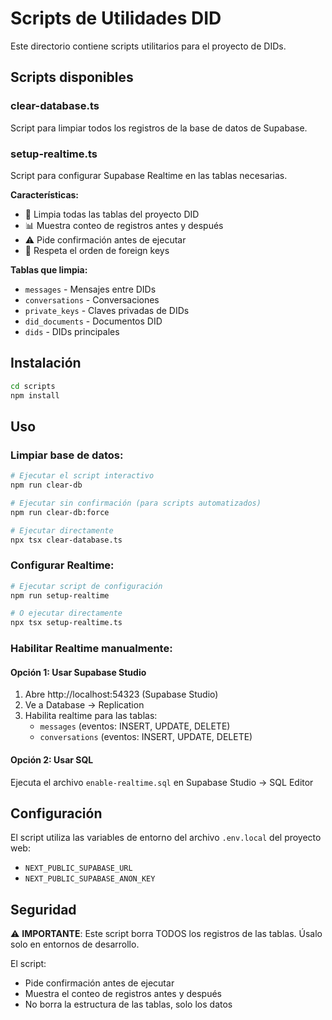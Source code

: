 # Scripts de Utilidades DID

Este directorio contiene scripts utilitarios para el proyecto de DIDs.

## Scripts disponibles

### clear-database.ts

Script para limpiar todos los registros de la base de datos de Supabase.

### setup-realtime.ts

Script para configurar Supabase Realtime en las tablas necesarias.

**Características:**
- 🧹 Limpia todas las tablas del proyecto DID
- 📊 Muestra conteo de registros antes y después
- ⚠️ Pide confirmación antes de ejecutar
- 🔄 Respeta el orden de foreign keys

**Tablas que limpia:**
- `messages` - Mensajes entre DIDs
- `conversations` - Conversaciones
- `private_keys` - Claves privadas de DIDs
- `did_documents` - Documentos DID
- `dids` - DIDs principales

## Instalación

```bash
cd scripts
npm install
```

## Uso

### Limpiar base de datos:
```bash
# Ejecutar el script interactivo
npm run clear-db

# Ejecutar sin confirmación (para scripts automatizados)
npm run clear-db:force

# Ejecutar directamente
npx tsx clear-database.ts
```

### Configurar Realtime:
```bash
# Ejecutar script de configuración
npm run setup-realtime

# O ejecutar directamente
npx tsx setup-realtime.ts
```

### Habilitar Realtime manualmente:

#### Opción 1: Usar Supabase Studio
1. Abre http://localhost:54323 (Supabase Studio)
2. Ve a Database → Replication
3. Habilita realtime para las tablas:
   - `messages` (eventos: INSERT, UPDATE, DELETE)
   - `conversations` (eventos: INSERT, UPDATE, DELETE)

#### Opción 2: Usar SQL
Ejecuta el archivo `enable-realtime.sql` en Supabase Studio → SQL Editor

## Configuración

El script utiliza las variables de entorno del archivo `.env.local` del proyecto web:
- `NEXT_PUBLIC_SUPABASE_URL`
- `NEXT_PUBLIC_SUPABASE_ANON_KEY`

## Seguridad

⚠️ **IMPORTANTE**: Este script borra TODOS los registros de las tablas. Úsalo solo en entornos de desarrollo.

El script:
- Pide confirmación antes de ejecutar
- Muestra el conteo de registros antes y después
- No borra la estructura de las tablas, solo los datos